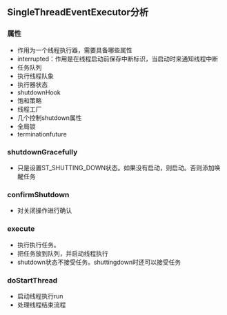 ## SingleThreadEventExecutor分析

### 属性
 * 作用为一个线程执行器，需要具备哪些属性
 * interrupted：作用是在线程启动前保存中断标识，当启动时来通知线程中断
 * 任务队列 
 * 执行线程队象
 * 执行器状态
 * shutdownHook
 * 饱和策略
 * 线程工厂
 * 几个控制shutdown属性
 * 全局锁
 * terminationfuture
 
### shutdownGracefully
 * 只是设置ST_SHUTTING_DOWN状态。如果没有启动，则启动。否则添加唤醒任务

### confirmShutdown
 * 对关闭操作进行确认

### execute
 * 执行执行任务。
 * 把任务放到队列，并启动线程执行
 * shutdown状态不接受任务。shuttingdown时还可以接受任务

### doStartThread
 * 启动线程执行run
 * 处理线程结束流程